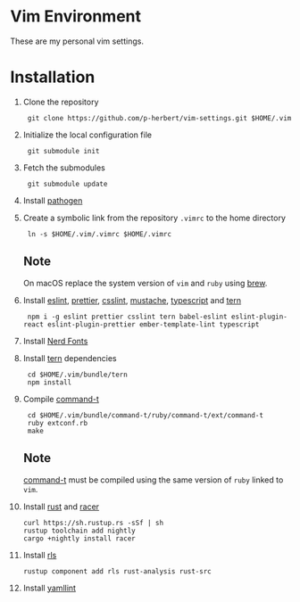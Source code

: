 # Vim Environment

These are my personal vim settings.

# Installation

1. Clone the repository

        git clone https://github.com/p-herbert/vim-settings.git $HOME/.vim

2. Initialize the local configuration file

        git submodule init

3. Fetch the submodules

        git submodule update

4. Install [pathogen]

5. Create a symbolic link from the repository `.vimrc` to the home directory

        ln -s $HOME/.vim/.vimrc $HOME/.vimrc

    ## Note
    On macOS replace the system version of `vim` and `ruby` using [brew].

6. Install [eslint], [prettier], [csslint], [mustache], [typescript] and [tern]

        npm i -g eslint prettier csslint tern babel-eslint eslint-plugin-react eslint-plugin-prettier ember-template-lint typescript

7. Install [Nerd Fonts]

8. Install [tern] dependencies

        cd $HOME/.vim/bundle/tern
        npm install

9. Compile [command-t]

        cd $HOME/.vim/bundle/command-t/ruby/command-t/ext/command-t
        ruby extconf.rb
        make

    ## Note
    [command-t] must be compiled using the same version of `ruby` linked to `vim`.

10. Install [rust] and [racer]

        curl https://sh.rustup.rs -sSf | sh
        rustup toolchain add nightly
        cargo +nightly install racer

11. Install [rls]

        rustup component add rls rust-analysis rust-src

12. Install [yamllint]

[pathogen]: https://github.com/tpope/vim-pathogen
[eslint]: https://eslint.org
[prettier]: https://prettier.io
[csslint]: https://github.com/CSSLint/csslint
[Nerd Fonts]: https://github.com/ryanoasis/nerd-fonts
[tern]: https://ternjs.net
[command-t]: https://github.com/wincent/command-t
[mustache]: https://github.com/ember-template-lint/ember-template-lint
[brew]: https://brew.sh/
[rust]: https://rustup.rs/#
[rls]: https://github.com/rust-lang/rls
[racer]: https://github.com/racer-rust/racer
[typescript]: https://www.npmjs.com/package/typescript
[yamllint]: https://yamllint.readthedocs.io/en/stable/
